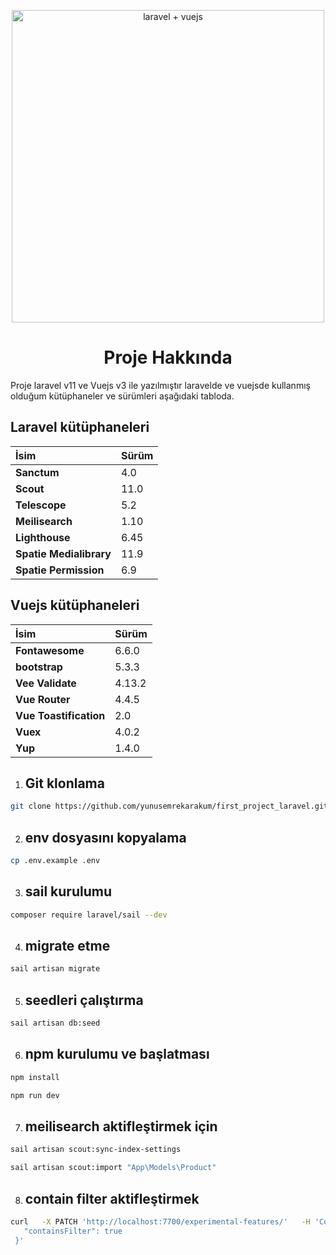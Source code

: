 <p align="center">
  <img src="https://cdn-edge.kwork.ru/pics/t3/56/31062053-65a23f500ddb1.jpg" alt="laravel + vuejs" width="500" />
</p>

<h1 align="center">Proje Hakkında</h1>

Proje laravel v11 ve Vuejs v3 ile yazılmıştır laravelde ve vuejsde kullanmış olduğum kütüphaneler ve sürümleri aşağıdaki tabloda.

## Laravel kütüphaneleri
| İsim | Sürüm     |
| :-------- | :------- |
| **Sanctum** | 4.0 |
| **Scout** | 11.0 |
| **Telescope** | 5.2 |
| **Meilisearch** | 1.10 |
| **Lighthouse** | 6.45 |
| **Spatie Medialibrary** | 11.9 |
| **Spatie Permission** | 6.9 |

## Vuejs kütüphaneleri
| İsim | Sürüm     |
| :-------- | :------- |
| **Fontawesome** | 6.6.0 |
| **bootstrap** | 5.3.3 |
| **Vee Validate** | 4.13.2 |
| **Vue Router** | 4.4.5 |
| **Vue Toastification** | 2.0 |
| **Vuex** | 4.0.2 |
| **Yup** | 1.4.0 |

1. ## Git klonlama

```bash
git clone https://github.com/yunusemrekarakum/first_project_laravel.git
```

2. ## env dosyasını kopyalama

```bash
cp .env.example .env
```

3. ## sail kurulumu

```bash
composer require laravel/sail --dev
```

4. ## migrate etme

```bash
sail artisan migrate
```

5. ## seedleri çalıştırma

```bash
sail artisan db:seed
```

6. ## npm kurulumu ve başlatması

```bash
npm install
```

```bash
npm run dev
```

7. ## meilisearch aktifleştirmek için

```bash
sail artisan scout:sync-index-settings
```

```bash
sail artisan scout:import "App\Models\Product"
```

8. ## contain filter aktifleştirmek

```bash
curl   -X PATCH 'http://localhost:7700/experimental-features/'   -H 'Content-Type: application/json'   -H 'Authorization: Bearer masterKey'   --data-binary '{
   "containsFilter": true
 }'
```
